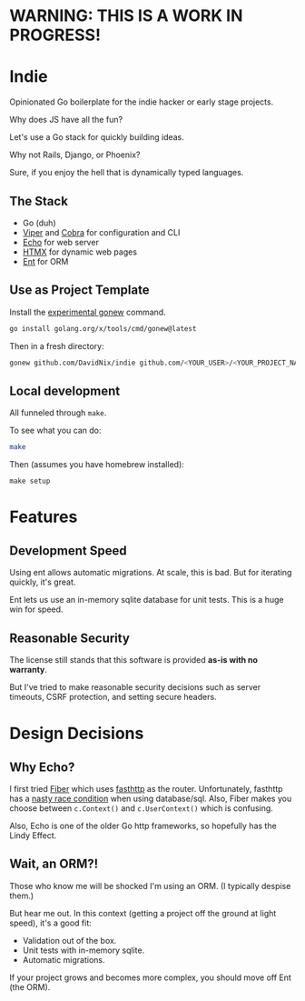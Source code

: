 # WARNING: THIS IS A WORK IN PROGRESS!

# Indie

Opinionated Go boilerplate for the indie hacker or early stage projects.

Why does JS have all the fun?

Let's use a Go stack for quickly building ideas.

Why not Rails, Django, or Phoenix?

Sure, if you enjoy the hell that is dynamically typed languages.

## The Stack

- Go (duh)
- [Viper](https://github.com/spf13/viper) and [Cobra](https://github.com/spf13/cobra) for configuration and CLI
- [Echo](https://echo.labstack.com) for web server
- [HTMX](https://htmx.org) for dynamic web pages
- [Ent](https://entgo.io) for ORM

## Use as Project Template

Install the [experimental gonew](https://go.dev/blog/gonew) command.

```sh
go install golang.org/x/tools/cmd/gonew@latest
```

Then in a fresh directory:

```sh
gonew github.com/DavidNix/indie github.com/<YOUR_USER>/<YOUR_PROJECT_NAME>
```

## Local development

All funneled through `make`.

To see what you can do:

```sh
make
```

Then (assumes you have homebrew installed):

```
make setup
```

# Features

## Development Speed

Using ent allows automatic migrations. At scale, this is bad. But for iterating quickly, it's great.

Ent lets us use an in-memory sqlite database for unit tests. This is a huge win for speed.

## Reasonable Security

The license still stands that this software is provided **as-is with no warranty**.

But I've tried to make reasonable security decisions such as server timeouts, CSRF protection, and setting secure headers.

# Design Decisions

## Why Echo?

I first tried [Fiber](https://github.com/gofiber/fiber) which uses [fasthttp](https://github.com/fasthttp/router) as the
router. Unfortunately, fasthttp has a [nasty race condition](https://twitter.com/davidnix_/status/1720454052973044188)
when using database/sql. Also, Fiber makes you choose between `c.Context()` and `c.UserContext()` which is confusing.

Also, Echo is one of the older Go http frameworks, so hopefully has the Lindy Effect.

## Wait, an ORM?!

Those who know me will be shocked I'm using an ORM. (I typically despise them.)

But hear me out. In this context (getting a project off the ground at light speed), it's a good fit:

- Validation out of the box.
- Unit tests with in-memory sqlite.
- Automatic migrations.

If your project grows and becomes more complex, you should move off Ent (the ORM).
